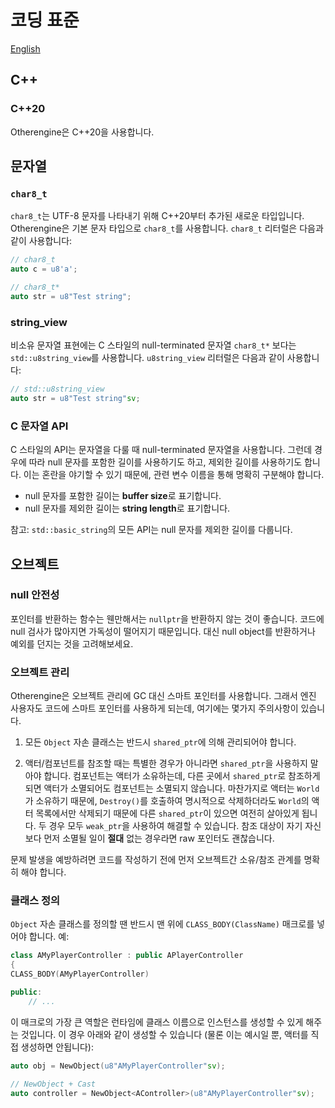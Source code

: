 # 코딩 표준

[English](../English/Coding%20Standard.md)

## C++

### C++20

Otherengine은 C++20을 사용합니다.

## 문자열

### `char8_t`

`char8_t`는 UTF-8 문자를 나타내기 위해 C++20부터 추가된 새로운 타입입니다. Otherengine은 기본 문자 타입으로 `char8_t`를 사용합니다. `char8_t` 리터럴은 다음과 같이 사용합니다:

```cpp
// char8_t
auto c = u8'a';

// char8_t*
auto str = u8"Test string";
```

### string_view

비소유 문자열 표현에는 C 스타일의 null-terminated 문자열 `char8_t*` 보다는 `std::u8string_view`를 사용합니다. `u8string_view` 리터럴은 다음과 같이 사용합니다:

```cpp
// std::u8string_view
auto str = u8"Test string"sv;
```

### C 문자열 API

C 스타일의 API는 문자열을 다룰 때 null-terminated 문자열을 사용합니다. 그런데 경우에 따라 null 문자를 포함한 길이를 사용하기도 하고, 제외한 길이를 사용하기도 합니다. 이는 혼란을 야기할 수 있기 때문에, 관련 변수 이름을 통해 명확히 구분해야 합니다.

* null 문자를 포함한 길이는 **buffer size**로 표기합니다.
* null 문자를 제외한 길이는 **string length**로 표기합니다.

참고: `std::basic_string`의 모든 API는 null 문자를 제외한 길이를 다룹니다.

## 오브젝트

### null 안전성

포인터를 반환하는 함수는 웬만해서는 `nullptr`을 반환하지 않는 것이 좋습니다. 코드에 null 검사가 많아지면 가독성이 떨어지기 때문입니다. 대신 null object를 반환하거나 예외를 던지는 것을 고려해보세요.

### 오브젝트 관리

Otherengine은 오브젝트 관리에 GC 대신 스마트 포인터를 사용합니다. 그래서 엔진 사용자도 코드에 스마트 포인터를 사용하게 되는데, 여기에는 몇가지 주의사항이 있습니다.

1. 모든 `Object` 자손 클래스는 반드시 `shared_ptr`에 의해 관리되어야 합니다.

1. 액터/컴포넌트를 참조할 때는 특별한 경우가 아니라면 `shared_ptr`을 사용하지 말아야 합니다. 컴포넌트는 액터가 소유하는데, 다른 곳에서 `shared_ptr`로 참조하게 되면 액터가 소멸되어도 컴포넌트는 소멸되지 않습니다. 마찬가지로 액터는 `World`가 소유하기 때문에, `Destroy()`를 호출하여 명시적으로 삭제하더라도 `World`의 액터 목록에서만 삭제되기 때문에 다른 `shared_ptr`이 있으면 여전히 살아있게 됩니다. 두 경우 모두 `weak_ptr`을 사용하여 해결할 수 있습니다. 참조 대상이 자기 자신보다 먼저 소멸될 일이 **절대** 없는 경우라면 raw 포인터도 괜찮습니다.

문제 발생을 예방하려면 코드를 작성하기 전에 먼저 오브젝트간 소유/참조 관계를 명확히 해야 합니다.

### 클래스 정의

`Object` 자손 클래스를 정의할 땐 반드시 맨 위에 `CLASS_BODY(ClassName)` 매크로를 넣어야 합니다. 예:

```cpp
class AMyPlayerController : public APlayerController
{
CLASS_BODY(AMyPlayerController)

public:
    // ...
```

이 매크로의 가장 큰 역할은 런타임에 클래스 이름으로 인스턴스를 생성할 수 있게 해주는 것입니다. 이 경우 아래와 같이 생성할 수 있습니다 (물론 이는 예시일 뿐, 액터를 직접 생성하면 안됩니다):

```cpp
auto obj = NewObject(u8"AMyPlayerController"sv);

// NewObject + Cast
auto controller = NewObject<AController>(u8"AMyPlayerController"sv);
```
